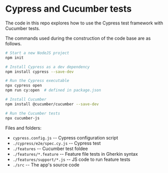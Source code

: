 # Cypress and Cucumber tests

The code in this repo explores how to use the Cypress test framework with Cucumber tests.

The commands used during the construction of the code base are as follows.

```bash
# Start a new NodeJS project
npm init

# Install Cypress as a dev dependency
npm install cypress --save-dev

# Run the Cypress executable
npx cypress open
npm run cy:open  # defined in package.json

# Install Cucumber
npm install @cucumber/cucumber --save-dev

# Run the Cucumber tests
npx cucumber-js
```

Files and folders:

* `cypress.config.js` -- Cypress configuration script
* `./cypress/e2e/spec.cy.js` -- Cypress test
* `./features` -- Cucumber test foldee
* `./features/*.feature` -- Feature file tests in Gherkin syntax
* `./features/support/*.js` -- JS code to run feature tests
* `./src` -- The app's source code